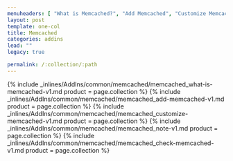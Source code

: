 ```yaml
---
menuheaders: [ "What is Memcached?", "Add Memcached", "Customize Memcached", "Note", "Check Memcached" ]
layout: post
template: one-col
title: Memcached
categories: addins
lead: ""
legacy: true

permalink: /:collection/:path
---
```





<a href="#what-is-memcached"></a>{% include _inlines/AddIns/common/memcached/memcached_what-is-memcached-v1.md  product = page.collection %}
<a href="#add-memcached"></a>{% include _inlines/AddIns/common/memcached/memcached_add-memcached-v1.md  product = page.collection %}
<a href="#customize-memcached"></a>{% include _inlines/AddIns/common/memcached/memcached_customize-memcached-v1.md  product = page.collection %}
<a href="#note"></a>{% include _inlines/AddIns/common/memcached/memcached_note-v1.md  product = page.collection %}
<a href="#check-memcached"></a>{% include _inlines/AddIns/common/memcached/memcached_check-memcached-v1.md  product = page.collection %}